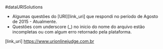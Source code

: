 #dataURISolutions

- Algumas questões do [URI][link_uri] que respondi no período de Agosto de 2015 - Atualmente.
- Questões com underscore (_) no inicio do nome do arquivo estão incompletas ou com algum erro retornado pela plataforma.


[link_uri] https://www.urionlinejudge.com.br
